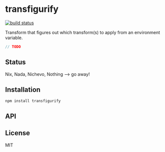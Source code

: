 # transfigurify
[![build status](https://secure.travis-ci.org/thlorenz/transfigurify.png)](http://travis-ci.org/thlorenz/transfigurify)

Transform that figures out which transform(s) to apply from an environment variable.

```js
// TODO
```

## Status

Nix, Nada, Nichevo, Nothing --> go away!
## Installation

    npm install transfigurify

## API


## License

MIT
